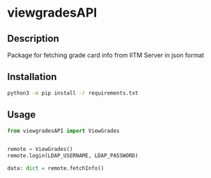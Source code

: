 # viewgradesAPI

## Description

Package for fetching grade card info from IITM Server in json format

## Installation

```bash
python3 -m pip install -r requirements.txt
```

## Usage

```python
from viewgradesAPI import ViewGrades


remote = ViewGrades()
remote.login(LDAP_USERNAME, LDAP_PASSWORD)

data: dict = remote.fetchInfo()
```
